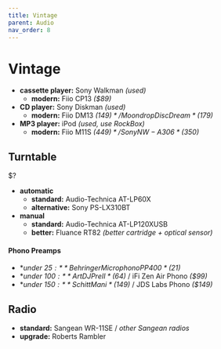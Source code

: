 ```yaml
---
title: Vintage
parent: Audio
nav_order: 8
---
```

# Vintage

- **cassette player:** Sony Walkman *(used)*
	- **modern:** Fiio CP13 *($89)*
- **CD player:** Sony Diskman *(used)*
	- **modern:** Fiio DM13 *($149)* / Moondrop DiscDream *($179)*
- **MP3 player:** iPod *(used, use RockBox)* 
	- **modern:** Fiio M11S *($449)* / Sony NW-A306 *($350)*

## Turntable

$?

- **automatic** 
	- **standard:** Audio-Technica AT-LP60X
	- **alternative:** Sony PS-LX310BT
- **manual** 
	- **standard:** Audio-Technica AT-LP120XUSB
	- **better:** Fluance RT82 *(better cartridge + optical sensor)*

#### Phono Preamps

- **under $25:** Behringer Microphono PP400 *($21)*
- **under $100:** Art DJPreII *($64)* / iFi Zen Air Phono *($99)*
- **under $150:** Schitt Mani *($149)* / JDS Labs Phono *($149)*

## Radio

- **standard:** Sangean WR-11SE / *other Sangean radios*
- **upgrade:** Roberts Rambler
